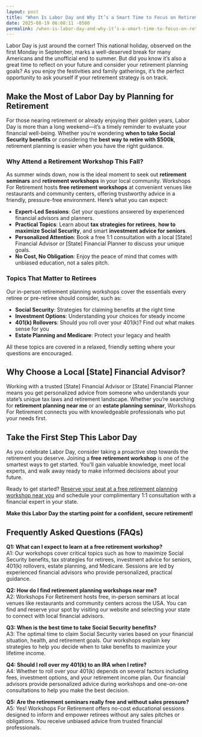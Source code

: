 ```yaml
---
layout: post
title: "When Is Labor Day and Why It’s a Smart Time to Focus on Retirement Planning"
date: 2025-08-19 06:08:11 -0500
permalink: /when-is-labor-day-and-why-it’s-a-smart-time-to-focus-on-retirement-planning/
---
```

Labor Day is just around the corner! This national holiday, observed on the first Monday in September, marks a well-deserved break for many Americans and the unofficial end to summer. But did you know it’s also a great time to reflect on your future and consider your retirement planning goals? As you enjoy the festivities and family gatherings, it’s the perfect opportunity to ask yourself if your retirement strategy is on track.

## Make the Most of Labor Day by Planning for Retirement

For those nearing retirement or already enjoying their golden years, Labor Day is more than a long weekend—it’s a timely reminder to evaluate your financial well-being. Whether you’re wondering **when to take Social Security benefits** or considering the **best way to retire with $500k**, retirement planning is easier when you have the right guidance.

### Why Attend a Retirement Workshop This Fall?

As summer winds down, now is the ideal moment to seek out **retirement seminars** and **retirement workshops** in your local community. Workshops For Retirement hosts **free retirement workshops** at convenient venues like restaurants and community centers, offering trustworthy advice in a friendly, pressure-free environment. Here’s what you can expect:

- **Expert-Led Sessions**: Get your questions answered by experienced financial advisors and planners.
- **Practical Topics**: Learn about **tax strategies for retirees**, **how to maximize Social Security**, and smart **investment advice for seniors**.
- **Personalized Attention**: Book a free 1:1 consultation with a local [State] Financial Advisor or [State] Financial Planner to discuss your unique goals.
- **No Cost, No Obligation**: Enjoy the peace of mind that comes with unbiased education, not a sales pitch.

### Topics That Matter to Retirees

Our in-person retirement planning workshops cover the essentials every retiree or pre-retiree should consider, such as:

- **Social Security**: Strategies for claiming benefits at the right time  
- **Investment Options**: Understanding your choices for steady income  
- **401(k) Rollovers**: Should you roll over your 401(k)? Find out what makes sense for you  
- **Estate Planning and Medicare**: Protect your legacy and health

All these topics are covered in a relaxed, friendly setting where your questions are encouraged.

## Why Choose a Local [State] Financial Advisor?

Working with a trusted [State] Financial Advisor or [State] Financial Planner means you get personalized advice from someone who understands your state’s unique tax laws and retirement landscape. Whether you’re searching for **retirement planning near me** or an **estate planning seminar**, Workshops For Retirement connects you with knowledgeable professionals who put your needs first.

## Take the First Step This Labor Day

As you celebrate Labor Day, consider taking a proactive step towards the retirement you deserve. Joining a **free retirement workshop** is one of the smartest ways to get started. You'll gain valuable knowledge, meet local experts, and walk away ready to make informed decisions about your future.

Ready to get started? [Reserve your seat at a free retirement planning workshop near you](https://workshopsforretirement.com/) and schedule your complimentary 1:1 consultation with a financial expert in your state.

**Make this Labor Day the starting point for a confident, secure retirement!**

## Frequently Asked Questions (FAQs)

**Q1: What can I expect to learn at a free retirement workshop?**  
A1: Our workshops cover critical topics such as how to maximize Social Security benefits, tax strategies for retirees, investment advice for seniors, 401(k) rollovers, estate planning, and Medicare. Sessions are led by experienced financial advisors who provide personalized, practical guidance.

**Q2: How do I find retirement planning workshops near me?**  
A2: Workshops For Retirement hosts free, in-person seminars at local venues like restaurants and community centers across the USA. You can find and reserve your spot by visiting our website and selecting your state to connect with local financial advisors.

**Q3: When is the best time to take Social Security benefits?**  
A3: The optimal time to claim Social Security varies based on your financial situation, health, and retirement goals. Our workshops explain key strategies to help you decide when to take benefits to maximize your lifetime income.

**Q4: Should I roll over my 401(k) to an IRA when I retire?**  
A4: Whether to roll over your 401(k) depends on several factors including fees, investment options, and your retirement income plan. Our financial advisors provide personalized advice during workshops and one-on-one consultations to help you make the best decision.

**Q5: Are the retirement seminars really free and without sales pressure?**  
A5: Yes! Workshops For Retirement offers no-cost educational sessions designed to inform and empower retirees without any sales pitches or obligations. You receive unbiased advice from trusted financial professionals.

<script type="application/ld+json">
{
  "@context": "https://schema.org",
  "@type": "BlogPosting",
  "headline": "When Is Labor Day and Why It’s a Smart Time to Focus on Retirement Planning",
  "description": "Labor Day is not only a holiday but also an excellent opportunity for retirees and pre-retirees to focus on retirement planning, including Social Security strategies and investment advice.",
  "author": {
    "@type": "Person",
    "name": "Workshops For Retirement",
    "description": "Workshops For Retirement offers a no-cost, in-person educational experience focused on retirement planning. Held in local venues like restaurants or community centers, these workshops provide valuable insights on Social Security, tax strategies, and investment options. Led by experienced financial advisors, the sessions are informative and a great opportunity to learn."
  },
  "publisher": {
    "@type": "Person",
    "name": "Workshops For Retirement"
  },
  "mainEntityOfPage": {
    "@type": "WebPage",
    "@id": "https://workshopsforretirement.com/"
  },
  "datePublished": "2024-06-01",
  "dateModified": "2024-06-01",
  "keywords": "Retirement planning, Retirement seminars, Retirement Workshops, Retirement planning near me, Free retirement workshop, How to maximize Social Security, Tax strategies for retirees, Financial advisor for retirement, Investment advice for seniors, Should I roll over my 401(k)?, Best way to retire with $500k, When to take Social Security benefits, Estate planning seminar, Medicare, Social Security, Estate Planning",
  "articleSection": [
    "Retirement planning",
    "Retirement seminars",
    "Retirement Workshops"
  ]
}
</script>

<script type="application/ld+json">
{
  "@context": "https://schema.org",
  "@type": "FAQPage",
  "mainEntity": [
    {
      "@type": "Question",
      "name": "What can I expect to learn at a free retirement workshop?",
      "acceptedAnswer": {
        "@type": "Answer",
        "text": "Our workshops cover critical topics such as how to maximize Social Security benefits, tax strategies for retirees, investment advice for seniors, 401(k) rollovers, estate planning, and Medicare. Sessions are led by experienced financial advisors who provide personalized, practical guidance."
      }
    },
    {
      "@type": "Question",
      "name": "How do I find retirement planning workshops near me?",
      "acceptedAnswer": {
        "@type": "Answer",
        "text": "Workshops For Retirement hosts free, in-person seminars at local venues like restaurants and community centers across the USA. You can find and reserve your spot by visiting our website and selecting your state to connect with local financial advisors."
      }
    },
    {
      "@type": "Question",
      "name": "When is the best time to take Social Security benefits?",
      "acceptedAnswer": {
        "@type": "Answer",
        "text": "The optimal time to claim Social Security varies based on your financial situation, health, and retirement goals. Our workshops explain key strategies to help you decide when to take benefits to maximize your lifetime income."
      }
    },
    {
      "@type": "Question",
      "name": "Should I roll over my 401(k) to an IRA when I retire?",
      "acceptedAnswer": {
        "@type": "Answer",
        "text": "Whether to roll over your 401(k) depends on several factors including fees, investment options, and your retirement income plan. Our financial advisors provide personalized advice during workshops and one-on-one consultations to help you make the best decision."
      }
    },
    {
      "@type": "Question",
      "name": "Are the retirement seminars really free and without sales pressure?",
      "acceptedAnswer": {
        "@type": "Answer",
        "text": "Yes! Workshops For Retirement offers no-cost educational sessions designed to inform and empower retirees without any sales pitches or obligations. You receive unbiased advice from trusted financial professionals."
      }
    }
  ]
}
</script>